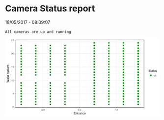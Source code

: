 Camera Status report
================
18/05/2017 - 08:09:07

    All cameras are up and running

![](camreport_files/figure-markdown_github/unnamed-chunk-2-1.png)
